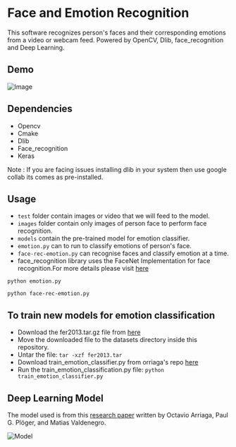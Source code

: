 # Face and Emotion Recognition
This software recognizes person's faces and their corresponding emotions from a video or webcam feed. Powered by OpenCV, Dlib, face_recognition and Deep Learning.

## Demo
![Image](https://user-images.githubusercontent.com/22372476/47372515-920f0180-d707-11e8-9ba5-d3f51020958a.gif)


## Dependencies
- Opencv
- Cmake
- Dlib
- Face_recognition
- Keras

Note : If you are facing issues installing dlib in your system then use google collab its comes as pre-installed.

## Usage
<!-- - Download a `shape_predictor_68_face_landmarks.dat` file from [here](https://drive.google.com/open?id=1hyDn8eJ5yaTVkMgdKGmoFIn48zwdvIkg) and put in the folder. -->
- `test` folder contain images or video that we will feed to the model.
- `images` folder contain only images of person face to perform face recognition.
- `models` contain the pre-trained model for emotion classifier.
- `emotion.py` can to run to classify emotions of person's face.
- `face-rec-emotion.py` can recognise faces and classify emotion at a time.
- face_recognition library uses the FaceNet Implementation for face recognition.For more details please visit [here](https://github.com/ageitgey/face_recognition)

`python emotion.py`

`python face-rec-emotion.py`


## To train new models for emotion classification

- Download the fer2013.tar.gz file from [here](https://www.kaggle.com/c/challenges-in-representation-learning-facial-expression-recognition-challenge/data)
- Move the downloaded file to the datasets directory inside this repository.
- Untar the file:
`tar -xzf fer2013.tar`
- Download train_emotion_classifier.py from orriaga's repo [here](https://github.com/oarriaga/face_classification/blob/master/src/train_emotion_classifier.py)
- Run the train_emotion_classification.py file:
`python train_emotion_classifier.py`

## Deep Learning Model

The model used is from this [research paper](https://github.com/oarriaga/face_classification/blob/master/report.pdf) written by Octavio Arriaga, Paul G. Plöger, and Matias Valdenegro.

![Model](https://i.imgur.com/vr9yDaF.png?1)
